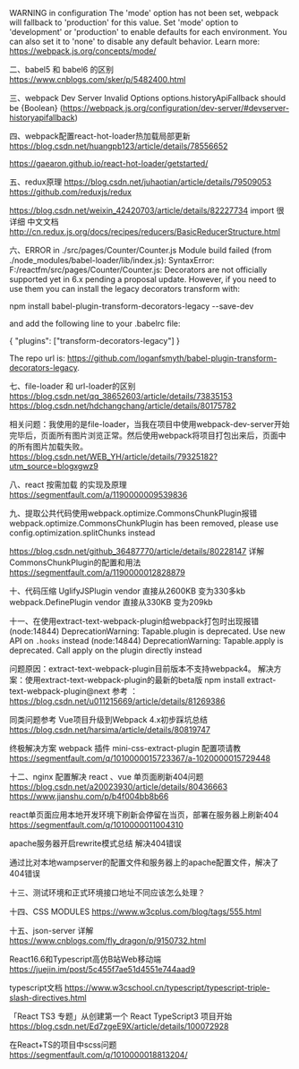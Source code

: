 
WARNING in configuration
The 'mode' option has not been set, webpack will fallback to 'production' for this value.
Set 'mode' option to 'development' or 'production' to enable defaults for each environment.
You can also set it to 'none' to disable any default behavior. 
Learn more: https://webpack.js.org/concepts/mode/


二、babel5 和 babel6 的区别
https://www.cnblogs.com/sker/p/5482400.html

三、webpack Dev Server Invalid Options
options.historyApiFallback should be {Boolean} 
(https://webpack.js.org/configuration/dev-server/#devserver-historyapifallback)

四、webpack配置react-hot-loader热加载局部更新
https://blog.csdn.net/huangpb123/article/details/78556652

https://gaearon.github.io/react-hot-loader/getstarted/

五、redux原理
https://blog.csdn.net/juhaotian/article/details/79509053
https://github.com/reduxjs/redux

https://blog.csdn.net/weixin_42420703/article/details/82227734     import  很详细
中文文档
http://cn.redux.js.org/docs/recipes/reducers/BasicReducerStructure.html

六、ERROR in ./src/pages/Counter/Counter.js
Module build failed (from ./node_modules/babel-loader/lib/index.js):
SyntaxError: F:/reactfm/src/pages/Counter/Counter.js: Decorators are not officially supported yet in 6.x pending a proposal update.
However, if you need to use them you can install the legacy decorators transform with:

npm install babel-plugin-transform-decorators-legacy --save-dev

and add the following line to your .babelrc file:

{
  "plugins": ["transform-decorators-legacy"]
}

The repo url is: https://github.com/loganfsmyth/babel-plugin-transform-decorators-legacy.


七、file-loader 和 url-loader的区别
https://blog.csdn.net/qq_38652603/article/details/73835153
https://blog.csdn.net/hdchangchang/article/details/80175782

相关问题：我使用的是file-loader，当我在项目中使用webpack-dev-server开始完毕后，页面所有图片浏览正常。然后使用webpack将项目打包出来后，页面中的所有图片加载失败。
https://blog.csdn.net/WEB_YH/article/details/79325182?utm_source=blogxgwz9

八、react 按需加载 的实现及原理
https://segmentfault.com/a/1190000009539836

九、提取公共代码使用webpack.optimize.CommonsChunkPlugin报错
webpack.optimize.CommonsChunkPlugin has been removed, please use config.optimization.splitChunks instead

https://blog.csdn.net/github_36487770/article/details/80228147
详解CommonsChunkPlugin的配置和用法
https://segmentfault.com/a/1190000012828879


十、代码压缩
UglifyJSPlugin   vendor 直接从2600KB 变为330多kb
webpack.DefinePlugin  vendor 直接从330KB 变为209kb

十一、在使用extract-text-webpack-plugin给webpack打包时出现报错
(node:14844) DeprecationWarning: Tapable.plugin is deprecated. Use new API on `.hooks` instead
(node:14844) DeprecationWarning: Tapable.apply is deprecated. Call apply on the plugin directly instead

问题原因：extract-text-webpack-plugin目前版本不支持webpack4。
解决方案：使用extract-text-webpack-plugin的最新的beta版
        npm install extract-text-webpack-plugin@next
参考 ：https://blog.csdn.net/u011215669/article/details/81269386

同类问题参考  Vue项目升级到Webpack 4.x初步踩坑总结
              https://blog.csdn.net/harsima/article/details/80819747


终极解决方案
webpack 插件 mini-css-extract-plugin 配置项请教 https://segmentfault.com/q/1010000015723367/a-1020000015729448


十二、nginx 配置解决 react 、vue 单页面刷新404问题
https://blog.csdn.net/a20023930/article/details/80436663
https://www.jianshu.com/p/b4f004bb8b66

react单页面应用本地开发环境下刷新会停留在当页，部署在服务器上刷新404
https://segmentfault.com/q/1010000011004310

apache服务器开启rewrite模式总结 解决404错误

通过比对本地wampserver的配置文件和服务器上的apache配置文件，解决了404错误


十三、测试环境和正式环境接口地址不同应该怎么处理？

十四、CSS MODULES
https://www.w3cplus.com/blog/tags/555.html


十五、json-server 详解
https://www.cnblogs.com/fly_dragon/p/9150732.html


React16.6和Typescript高仿B站Web移动端
https://juejin.im/post/5c455f7ae51d4551e744aad9

typescript文档
https://www.w3cschool.cn/typescript/typescript-triple-slash-directives.html


「React TS3 专题」从创建第一个 React TypeScript3 项目开始
https://blog.csdn.net/Ed7zgeE9X/article/details/100072928

在React+TS的项目中scss问题
https://segmentfault.com/q/1010000018813204/